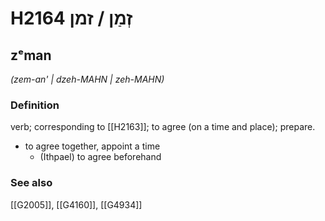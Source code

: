 # H2164 זְמַן / זמן

## zᵉman

_(zem-an' | dzeh-MAHN | zeh-MAHN)_

### Definition

verb; corresponding to [[H2163]]; to agree (on a time and place); prepare.

- to agree together, appoint a time
    - (Ithpael) to agree beforehand
### See also

[[G2005]], [[G4160]], [[G4934]]

